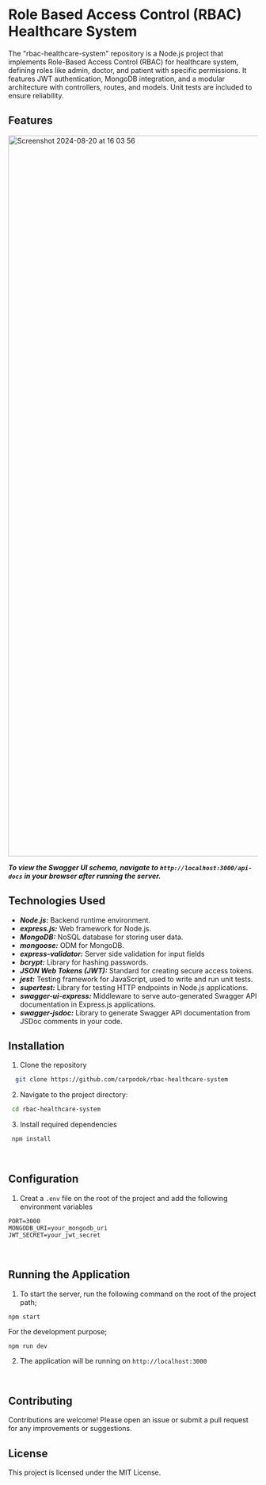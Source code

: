 # Role Based Access Control (RBAC) Healthcare System
The "rbac-healthcare-system" repository is a Node.js project that implements Role-Based Access Control (RBAC) for healthcare system, defining roles like admin, doctor, and patient with specific permissions. It features JWT authentication, MongoDB integration, and a modular architecture with controllers, routes, and models. Unit tests are included to ensure reliability.

## Features
<img width="1454" alt="Screenshot 2024-08-20 at 16 03 56" src="https://github.com/user-attachments/assets/b77ff948-428d-45f8-9faf-de8def2ef349">

***To view the Swagger UI schema, navigate to `http://localhost:3000/api-docs` in your browser after running the server.***


## Technologies Used

- ***Node.js:*** Backend runtime environment.
- ***express.js:*** Web framework for Node.js.
- ***MongoDB:*** NoSQL database for storing user data.
- ***mongoose:*** ODM for MongoDB.
- ***express-validator:*** Server side validation for input fields
- ***bcrypt:*** Library for hashing passwords.
- ***JSON Web Tokens (JWT):*** Standard for creating secure access tokens.
- ***jest:*** Testing framework for JavaScript, used to write and run unit tests.
- ***supertest:*** Library for testing HTTP endpoints in Node.js applications.
- ***swagger-ui-express:*** Middleware to serve auto-generated Swagger API documentation in Express.js applications.
- ***swagger-jsdoc:*** Library to generate Swagger API documentation from JSDoc comments in your code.


 ## Installation
  1. Clone the repository
  
  ```bash
    git clone https://github.com/carpodok/rbac-healthcare-system
  ```
  
  2. Navigate to the project directory:
  
   ```bash
    cd rbac-healthcare-system
   ```

  3. Install required dependencies
  
  ```bash
   npm install
  ```
<br>

## Configuration

1. Creat a `.env` file on the root of the project and add the following environment variables

```
PORT=3000
MONGODB_URI=your_mongodb_uri
JWT_SECRET=your_jwt_secret
```

<br>

## Running the Application

1. To start the server, run the following command on the root of the project path;

```
npm start
```

For the development purpose;
```
npm run dev
```

2. The application will be running on  `http://localhost:3000`

<br>



## Contributing
Contributions are welcome! Please open an issue or submit a pull request for any improvements or suggestions.


## License
This project is licensed under the MIT License.
